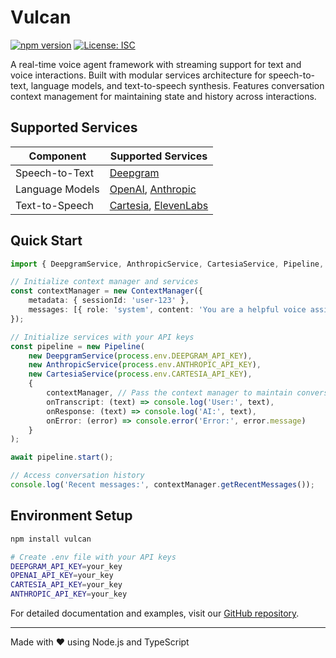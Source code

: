 # Vulcan

[![npm version](https://badge.fury.io/js/vulcan.svg)](https://badge.fury.io/js/vulcan)
[![License: ISC](https://img.shields.io/badge/License-ISC-blue.svg)](https://opensource.org/licenses/ISC)

A real-time voice agent framework with streaming support for text and voice interactions. Built with modular services architecture for speech-to-text, language models, and text-to-speech synthesis. Features conversation context management for maintaining state and history across interactions.

## Supported Services

| Component | Supported Services |
|-----------|-------------------|
| Speech-to-Text | [Deepgram](https://deepgram.com/) |
| Language Models | [OpenAI](https://openai.com/), [Anthropic](https://anthropic.com/) |
| Text-to-Speech | [Cartesia](https://cartesia.io/), [ElevenLabs](https://elevenlabs.io/) |

## Quick Start

```typescript
import { DeepgramService, AnthropicService, CartesiaService, Pipeline, ContextManager } from 'vulcan';

// Initialize context manager and services
const contextManager = new ContextManager({
    metadata: { sessionId: 'user-123' },
    messages: [{ role: 'system', content: 'You are a helpful voice assistant.', timestamp: Date.now() }]
});

// Initialize services with your API keys
const pipeline = new Pipeline(
    new DeepgramService(process.env.DEEPGRAM_API_KEY),
    new AnthropicService(process.env.ANTHROPIC_API_KEY),
    new CartesiaService(process.env.CARTESIA_API_KEY),
    {
        contextManager, // Pass the context manager to maintain conversation state
        onTranscript: (text) => console.log('User:', text),
        onResponse: (text) => console.log('AI:', text),
        onError: (error) => console.error('Error:', error.message)
    }
);

await pipeline.start();

// Access conversation history
console.log('Recent messages:', contextManager.getRecentMessages());
```

## Environment Setup

```bash
npm install vulcan

# Create .env file with your API keys
DEEPGRAM_API_KEY=your_key
OPENAI_API_KEY=your_key
CARTESIA_API_KEY=your_key
ANTHROPIC_API_KEY=your_key
```

For detailed documentation and examples, visit our [GitHub repository](https://github.com/yourusername/vulcan).

---
Made with ❤️ using Node.js and TypeScript
